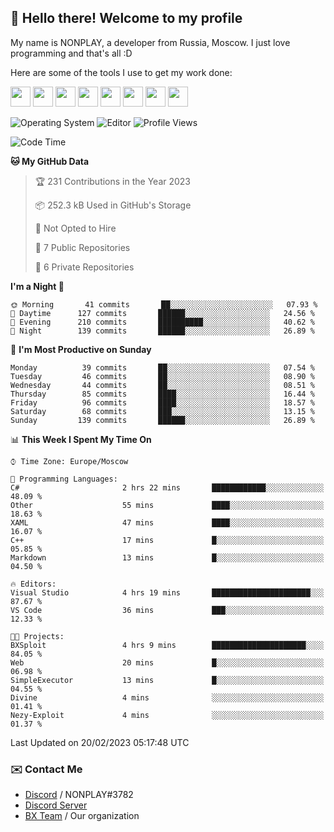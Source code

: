 ## :wave: Hello there! Welcome to my profile

My name is NONPLAY, a developer from Russia, Moscow. I just love programming and that's all :D

Here are some of the tools I use to get my work done:

<kbd><img height="32" src="https://img.icons8.com/color/2x/visual-studio-code-2019.png"></kbd>
<kbd><img height="32" src="https://img.icons8.com/color/2x/linux.png"></kbd>
<kbd><img height="32" src="https://img.icons8.com/fluent/2x/console.png"></kbd>
<kbd><img height="32" src="https://img.icons8.com/color/2x/open-source.png"></kbd>
<kbd><img height="32" src="https://img.icons8.com/color/2x/git.png"></kbd>
<kbd><img height="32" src="https://img.icons8.com/color/2x/nginx.png"></kbd>
<a href="?#gh-light-mode-only"><kbd><img height="32" src="https://img.icons8.com/metro/2x/mysql.png"></kbd></a>
<a href="?#gh-dark-mode-only"><kbd><img height="32" src="https://img.icons8.com/FFFFFF/metro/2x/mysql.png"></kbd></a>

![Operating System](https://img.shields.io/badge/OS-Windows%2010%20Pro-informational?style=for-the-badge&logo=Windows&logoColor=white&color=007ec6)
![Editor](https://img.shields.io/badge/Editor-VS%20Code-informational?style=for-the-badge&logo=Visual%20Studio%20Code&logoColor=white&color=007ec6)
![Profile Views](https://komarev.com/ghpvc/?username=NONPLAYT&color=blue&style=for-the-badge)

<!--START_SECTION:waka-->
![Code Time](http://img.shields.io/badge/Code%20Time-72%20hrs%2014%20mins-blue)

**🐱 My GitHub Data** 

> 🏆 231 Contributions in the Year 2023
 > 
> 📦 252.3 kB Used in GitHub's Storage 
 > 
> 🚫 Not Opted to Hire
 > 
> 📜 7 Public Repositories 
 > 
> 🔑 6 Private Repositories  
 > 
**I'm a Night 🦉** 

```text
🌞 Morning       41 commits       ██░░░░░░░░░░░░░░░░░░░░░░░   07.93 % 
🌆 Daytime      127 commits       ██████░░░░░░░░░░░░░░░░░░░   24.56 % 
🌃 Evening      210 commits       ██████████░░░░░░░░░░░░░░░   40.62 % 
🌙 Night        139 commits       ██████░░░░░░░░░░░░░░░░░░░   26.89 % 

```
📅 **I'm Most Productive on Sunday** 

```text
Monday          39 commits       ██░░░░░░░░░░░░░░░░░░░░░░░   07.54 % 
Tuesday         46 commits       ██░░░░░░░░░░░░░░░░░░░░░░░   08.90 % 
Wednesday       44 commits       ██░░░░░░░░░░░░░░░░░░░░░░░   08.51 % 
Thursday        85 commits       ████░░░░░░░░░░░░░░░░░░░░░   16.44 % 
Friday          96 commits       ████░░░░░░░░░░░░░░░░░░░░░   18.57 % 
Saturday        68 commits       ███░░░░░░░░░░░░░░░░░░░░░░   13.15 % 
Sunday         139 commits       ██████░░░░░░░░░░░░░░░░░░░   26.89 % 

```


📊 **This Week I Spent My Time On** 

```text
⌚︎ Time Zone: Europe/Moscow

💬 Programming Languages: 
C#                       2 hrs 22 mins       ████████████░░░░░░░░░░░░░   48.09 % 
Other                    55 mins             ████░░░░░░░░░░░░░░░░░░░░░   18.63 % 
XAML                     47 mins             ████░░░░░░░░░░░░░░░░░░░░░   16.07 % 
C++                      17 mins             █░░░░░░░░░░░░░░░░░░░░░░░░   05.85 % 
Markdown                 13 mins             █░░░░░░░░░░░░░░░░░░░░░░░░   04.50 % 

🔥 Editors: 
Visual Studio            4 hrs 19 mins       ██████████████████████░░░   87.67 % 
VS Code                  36 mins             ███░░░░░░░░░░░░░░░░░░░░░░   12.33 % 

🐱‍💻 Projects: 
BXSploit                 4 hrs 9 mins        █████████████████████░░░░   84.05 % 
Web                      20 mins             █░░░░░░░░░░░░░░░░░░░░░░░░   06.98 % 
SimpleExecutor           13 mins             █░░░░░░░░░░░░░░░░░░░░░░░░   04.55 % 
Divine                   4 mins              ░░░░░░░░░░░░░░░░░░░░░░░░░   01.41 % 
Nezy-Exploit             4 mins              ░░░░░░░░░░░░░░░░░░░░░░░░░   01.37 % 

```


 Last Updated on 20/02/2023 05:17:48 UTC
<!--END_SECTION:waka-->

### ✉️ Contact Me

- [Discord](https://discord.com/users/597087584090587177) / NONPLAY#3782
- [Discord Server](https://discord.gg/p7cxhw7E2M)
- [BX Team](https://github.com/BX-Team) / Our organization
